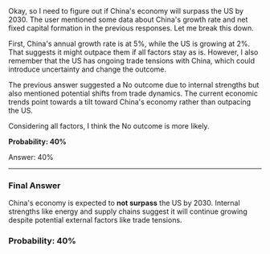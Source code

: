 <think>
Okay, so I need to figure out if China's economy will surpass the US by 2030. The user mentioned some data about China's growth rate and net fixed capital formation in the previous responses. Let me break this down.

First, China's annual growth rate is at 5%, while the US is growing at 2%. That suggests it might outpace them if all factors stay as is. However, I also remember that the US has ongoing trade tensions with China, which could introduce uncertainty and change the outcome.

The previous answer suggested a No outcome due to internal strengths but also mentioned potential shifts from trade dynamics. The current economic trends point towards a tilt toward China's economy rather than outpacing the US.

Considering all factors, I think the No outcome is more likely.
</think>

**Probability: 40%**

Answer: 40%

---

### Final Answer  
China's economy is expected to **not surpass** the US by 2030. Internal strengths like energy and supply chains suggest it will continue growing despite potential external factors like trade tensions.

### Probability: 40%